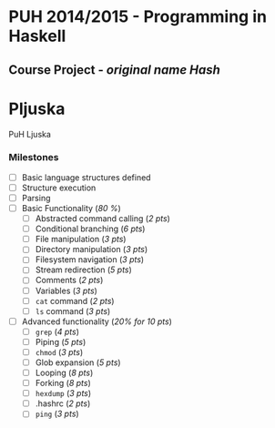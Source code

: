 # PUH 2014/2015 - Programming in Haskell
## Course Project - *original name Hash*

Pljuska
========
PuH Ljuska


### Milestones
- [ ] Basic language structures defined
- [ ] Structure execution
- [ ] Parsing
- [ ] Basic Functionality (*80 %*)
    - [ ] Abstracted command calling (*2 pts*)
    - [ ] Conditional branching (*6 pts*)
    - [ ] File manipulation (*3 pts*)
    - [ ] Directory manipulation (*3 pts*)
    - [ ] Filesystem navigation (*3 pts*)
    - [ ] Stream redirection (*5 pts*)
    - [ ] Comments (*2 pts*)
    - [ ] Variables (*3 pts*)
    - [ ] `cat` command (*2 pts*)
    - [ ] `ls` command (*3 pts*)
- [ ] Advanced functionality (*20% for 10 pts*)
    - [ ] `grep` (*4 pts*)
    - [ ] Piping (*5 pts*)
    - [ ] `chmod` (*3 pts*)
    - [ ] Glob expansion (*5 pts*)
    - [ ] Looping (*8 pts*)
    - [ ] Forking (*8 pts*)
    - [ ] `hexdump` (*3 pts*)
    - [ ] .hashrc (*2 pts*)
    - [ ] `ping` (*3 pts*)
